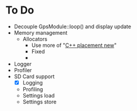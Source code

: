 # To Do

- Decouple GpsModule::loop() and display update
- Memory management
  - Allocators
    - Use more of "[C++ placement new](http://en.wikipedia.org/wiki/Placement_syntax)"
    - Fixed
    - 
- Logger
- Profiler
- SD Card support
  - [x] Logging
  - Profiling
  - Settings load
  - Settings store
